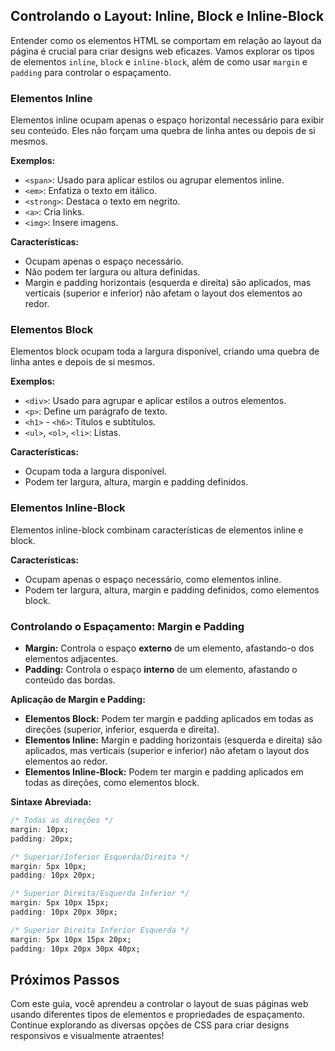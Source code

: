 ## Controlando o Layout: Inline, Block e Inline-Block

Entender como os elementos HTML se comportam em relação ao layout da página é crucial para criar designs web eficazes. Vamos explorar os tipos de elementos `inline`, `block` e `inline-block`, além de como usar `margin` e `padding` para controlar o espaçamento.

### Elementos Inline

Elementos inline ocupam apenas o espaço horizontal necessário para exibir seu conteúdo. Eles não forçam uma quebra de linha antes ou depois de si mesmos.

**Exemplos:**

* `<span>`: Usado para aplicar estilos ou agrupar elementos inline.
* `<em>`: Enfatiza o texto em itálico.
* `<strong>`: Destaca o texto em negrito.
* `<a>`: Cria links.
* `<img>`: Insere imagens.

**Características:**

* Ocupam apenas o espaço necessário.
* Não podem ter largura ou altura definidas.
* Margin e padding horizontais (esquerda e direita) são aplicados, mas verticais (superior e inferior) não afetam o layout dos elementos ao redor.

### Elementos Block

Elementos block ocupam toda a largura disponível, criando uma quebra de linha antes e depois de si mesmos.

**Exemplos:**

* `<div>`: Usado para agrupar e aplicar estilos a outros elementos.
* `<p>`: Define um parágrafo de texto.
* `<h1>` - `<h6>`: Títulos e subtítulos.
* `<ul>`, `<ol>`, `<li>`: Listas.

**Características:**

* Ocupam toda a largura disponível.
* Podem ter largura, altura, margin e padding definidos.

### Elementos Inline-Block

Elementos inline-block combinam características de elementos inline e block.

**Características:**

* Ocupam apenas o espaço necessário, como elementos inline.
* Podem ter largura, altura, margin e padding definidos, como elementos block.

### Controlando o Espaçamento: Margin e Padding

* **Margin:** Controla o espaço **externo** de um elemento, afastando-o dos elementos adjacentes.
* **Padding:** Controla o espaço **interno** de um elemento, afastando o conteúdo das bordas.

**Aplicação de Margin e Padding:**

* **Elementos Block:** Podem ter margin e padding aplicados em todas as direções (superior, inferior, esquerda e direita).
* **Elementos Inline:** Margin e padding horizontais (esquerda e direita) são aplicados, mas verticais (superior e inferior) não afetam o layout dos elementos ao redor.
* **Elementos Inline-Block:** Podem ter margin e padding aplicados em todas as direções, como elementos block.

**Sintaxe Abreviada:**

```css
/* Todas as direções */
margin: 10px; 
padding: 20px;

/* Superior/Inferior Esquerda/Direita */
margin: 5px 10px;
padding: 10px 20px;

/* Superior Direita/Esquerda Inferior */
margin: 5px 10px 15px;
padding: 10px 20px 30px;

/* Superior Direita Inferior Esquerda */
margin: 5px 10px 15px 20px;
padding: 10px 20px 30px 40px;
```

## Próximos Passos

Com este guia, você aprendeu a controlar o layout de suas páginas web usando diferentes tipos de elementos e propriedades de espaçamento. Continue explorando as diversas opções de CSS para criar designs responsivos e visualmente atraentes! 
